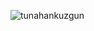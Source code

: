 
<p><img align="center" src="https://github-readme-stats.vercel.app/api/top-langs?username=tunahankuzgun&show_icons=true&locale=en&layout=compact" alt="tunahankuzgun" /></p>

